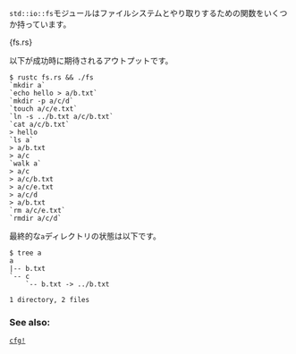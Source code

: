 <!-- The `std::io::fs` module contains several functions that deal with the
filesystem. -->
`std::io::fs`モジュールはファイルシステムとやり取りするための関数をいくつか持っています。

{fs.rs}

<!-- Here's the expected successful output: -->
以下が成功時に期待されるアウトプットです。

```
$ rustc fs.rs && ./fs
`mkdir a`
`echo hello > a/b.txt`
`mkdir -p a/c/d`
`touch a/c/e.txt`
`ln -s ../b.txt a/c/b.txt`
`cat a/c/b.txt`
> hello
`ls a`
> a/b.txt
> a/c
`walk a`
> a/c
> a/c/b.txt
> a/c/e.txt
> a/c/d
> a/b.txt
`rm a/c/e.txt`
`rmdir a/c/d`
```

<!-- And the final state of the `a` directory is: -->
最終的な`a`ディレクトリの状態は以下です。

```
$ tree a
a
|-- b.txt
`-- c
    `-- b.txt -> ../b.txt

1 directory, 2 files
```

### See also:

[`cfg!`][cfg]

[cfg]: ../attribute/cfg.html
